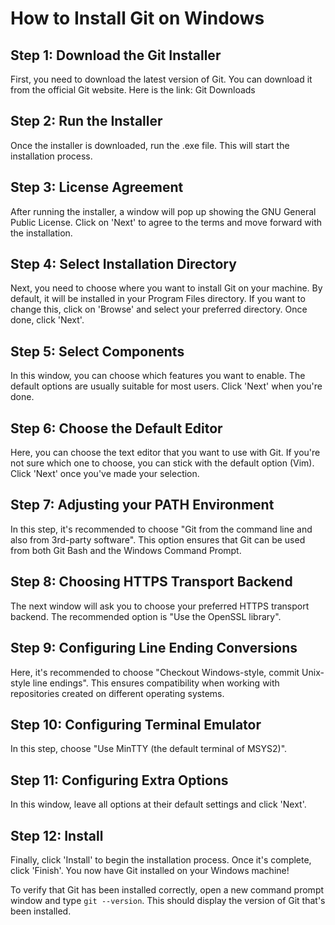 # How to Install Git on Windows

## Step 1: Download the Git Installer
First, you need to download the latest version of Git. You can download it from the official Git website. Here is the link: Git Downloads

## Step 2: Run the Installer
Once the installer is downloaded, run the .exe file. This will start the installation process.

## Step 3: License Agreement
After running the installer, a window will pop up showing the GNU General Public License. Click on 'Next' to agree to the terms and move forward with the installation.

## Step 4: Select Installation Directory
Next, you need to choose where you want to install Git on your machine. By default, it will be installed in your Program Files directory. If you want to change this, click on 'Browse' and select your preferred directory. Once done, click 'Next'.

## Step 5: Select Components
In this window, you can choose which features you want to enable. The default options are usually suitable for most users. Click 'Next' when you're done.

## Step 6: Choose the Default Editor
Here, you can choose the text editor that you want to use with Git. If you're not sure which one to choose, you can stick with the default option (Vim). Click 'Next' once you've made your selection.

## Step 7: Adjusting your PATH Environment
In this step, it's recommended to choose "Git from the command line and also from 3rd-party software". This option ensures that Git can be used from both Git Bash and the Windows Command Prompt.

## Step 8: Choosing HTTPS Transport Backend
The next window will ask you to choose your preferred HTTPS transport backend. The recommended option is "Use the OpenSSL library".

## Step 9: Configuring Line Ending Conversions
Here, it's recommended to choose "Checkout Windows-style, commit Unix-style line endings". This ensures compatibility when working with repositories created on different operating systems.

## Step 10: Configuring Terminal Emulator
In this step, choose "Use MinTTY (the default terminal of MSYS2)".

## Step 11: Configuring Extra Options
In this window, leave all options at their default settings and click 'Next'.

## Step 12: Install
Finally, click 'Install' to begin the installation process. Once it's complete, click 'Finish'. You now have Git installed on your Windows machine!

To verify that Git has been installed correctly, open a new command prompt window and type `git --version`. This should display the version of Git that's been installed.
